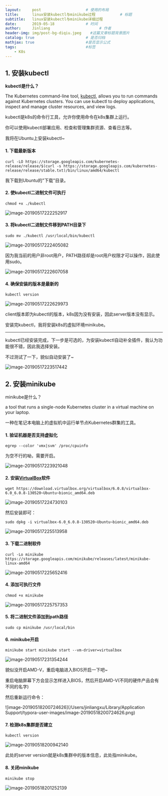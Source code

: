 ```yaml
---
layout:     post                    # 使用的布局
title:      linux安装kubectl与minikube过程           # 标题 
subtitle:   linux安装kubectl与minikube详细过程 
date:       2019-05-18              # 时间
author:     Jinliang                      # 作者
header-img: img/post-bg-diqiu.jpeg    #这篇文章标题背景图片
catalog: true                       # 是否归档
mathjax: true                       #是否显示公式
tags:                               #标签
    - K8s
---
```


## 1. 安装kubectl

**kubectl是什么？**

The Kubernetes command-line tool, [kubectl](https://kubernetes.io/docs/user-guide/kubectl/), allows you to run commands against Kubernetes clusters. You can use kubectl to deploy applications, inspect and manage cluster resources, and view logs. 

kubectl是k8s的命令行工具，允许你使用命令在k8s集群上运行。

你可以使用kubectl部署应用、检查和管理集群资源、查看日志等。

我将在Ubuntu上安装kubectl~

#### 1. 下载最新版本

```shell
curl -LO https://storage.googleapis.com/kubernetes-release/release/$(curl -s https://storage.googleapis.com/kubernetes-release/release/stable.txt)/bin/linux/amd64/kubectl
```

我下载到Ubuntu的"下载"目录。

#### 2. 使kubectl二进制文件可执行

```shell
chmod +x ./kubectl
```

![image-20190517222252917](https://jinliangxx.oss-cn-beijing.aliyuncs.com/2019-05-17-142253.png)

#### 3. 将kubectl二进制文件移到PATH目录下

```shell
sudo mv ./kubectl /usr/local/bin/kubectl
```

![image-20190517222405082](https://jinliangxx.oss-cn-beijing.aliyuncs.com/2019-05-17-142405.png)

因为我当前的用户非root用户，PATH路径却是root用户权限才可以操作，因此使用sudo。

![image-20190517222607058](https://jinliangxx.oss-cn-beijing.aliyuncs.com/2019-05-17-142607.png)

#### 4. 确保安装的版本是最新的

```shell
kubectl version
```

![image-20190517222629973](https://jinliangxx.oss-cn-beijing.aliyuncs.com/2019-05-17-142630.png)

client版本即为kubectl的版本，k8s因为没有安装，因此server版本没有显示。

安装完kubectl，我将安装k8s的虚拟环境minikube。

---

kubectl已经安装完成，下一步是可选的，为安装kubectl自动补全插件，我认为功能很不错，因此我选择安装。

不过测试了一下，貌似自动安装了~

![image-20190517223517442](https://jinliangxx.oss-cn-beijing.aliyuncs.com/2019-05-17-143517.png)



## 2. 安装minikube

minikube是什么？

a tool that runs a single-node Kubernetes cluster in a virtual machine on your laptop.

一种在笔记本电脑上的虚拟机中运行单节点Kubernetes群集的工具。

#### 1. 验证机器是否支持虚拟化

```shell
egrep --color 'vmx|svm' /proc/cpuinfo
```

为空不行的呦，需要开启。

![image-20190517223921048](https://jinliangxx.oss-cn-beijing.aliyuncs.com/2019-05-17-143921.png)

#### 2. 安装[VirtualBox](https://www.virtualbox.org/wiki/Downloads)软件

```shell
wget https://download.virtualbox.org/virtualbox/6.0.8/virtualbox-6.0_6.0.8-130520~Ubuntu~bionic_amd64.deb
```

![image-20190517224730103](https://jinliangxx.oss-cn-beijing.aliyuncs.com/2019-05-17-144730.png)

然后安装即可：

```shell
sudo dpkg -i virtualbox-6.0_6.0.8-130520~Ubuntu~bionic_amd64.deb
```

![image-20190517225513958](https://jinliangxx.oss-cn-beijing.aliyuncs.com/2019-05-17-145514.png)

#### 3. 下载二进制软件

```shell
curl -Lo minikube https://storage.googleapis.com/minikube/releases/latest/minikube-linux-amd64
```

![image-20190517225652416](https://jinliangxx.oss-cn-beijing.aliyuncs.com/2019-05-17-145653.png)

#### 4. 添加可执行文件

```shell
chmod +x minikube
```

![image-20190517225757353](https://jinliangxx.oss-cn-beijing.aliyuncs.com/2019-05-17-145758.png)

#### 5. 将二进制文件添加到path路径

```shell
sudo cp minikube /usr/local/bin
```

#### 6. minikube开启

```shell
minikube start minikube start --vm-driver=virtualbox
```

![image-20190517231354244](https://jinliangxx.oss-cn-beijing.aliyuncs.com/2019-05-17-151354.png)

貌似没开启AMD-V，重启电脑进入BIOS开启一下吧~

重启电脑屏幕下方会显示怎样进入BIOS，然后开启AMD-V(不同的硬件产品会有不同的名字)

然后重新运行命令：

![image-20190518200724626](/Users/jinliangxu/Library/Application Support/typora-user-images/image-20190518200724626.png)

#### 7. 检测k8s集群是否建立

```shell
kubectl version
```

![image-20190518200942140](https://jinliangxx.oss-cn-beijing.aliyuncs.com/2019-05-18-120943.png)

此处的server version就是k8s集群中的版本信息，此处指minikube。

#### 8. 关闭minikube

```shell
minikube stop
```

![image-20190518201252139](https://jinliangxx.oss-cn-beijing.aliyuncs.com/2019-05-18-121252.png)